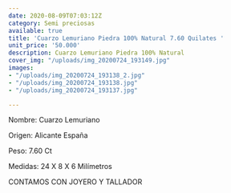 ```yaml
---
date: 2020-08-09T07:03:12Z
category: Semi preciosas
available: true
title: 'Cuarzo Lemuriano Piedra 100% Natural 7.60 Quilates '
unit_price: '50.000'
description: Cuarzo Lemuriano Piedra 100% Natural
cover_img: "/uploads/img_20200724_193149.jpg"
images:
- "/uploads/img_20200724_193138_2.jpg"
- "/uploads/img_20200724_193138.jpg"
- "/uploads/img_20200724_193137.jpg"

---
```

Nombre: Cuarzo Lemuriano 

Origen: Alicante España

Peso: 7.60 Ct 

Medidas: 24 X 8 X 6 Milímetros 

 

CONTAMOS CON JOYERO Y TALLADOR